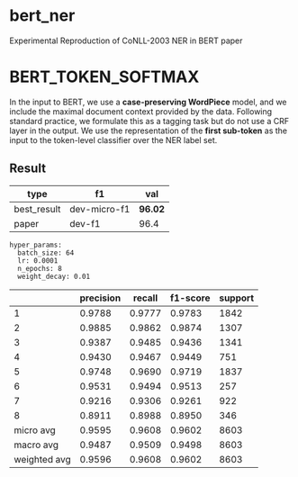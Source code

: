 # bert_ner
Experimental Reproduction of CoNLL-2003 NER in BERT paper

# BERT_TOKEN_SOFTMAX
In the input to BERT, we use a **case-preserving WordPiece** model, and we include the maximal document context provided by the data. Following standard practice, we formulate this as a tagging task but do not use a CRF layer in the output. We use the representation of the **first sub-token** as the input to the token-level classifier over the NER label set.

## Result
| type | f1 | val |
| --- | --- | --- |
| best_result | dev-micro-f1 | **96.02** |
| paper | dev-f1 | 96.4 |

```
hyper_params:
  batch_size: 64
  lr: 0.0001
  n_epochs: 8
  weight_decay: 0.01
```
|  | precision | recall | f1-score | support |
| --- | --- | --- | --- | --- |
| 1 | 0.9788 | 0.9777 | 0.9783 | 1842 |
| 2 | 0.9885 | 0.9862 | 0.9874 | 1307 |
| 3 | 0.9387 | 0.9485 | 0.9436 | 1341 |
| 4 | 0.9430 | 0.9467 | 0.9449 | 751 |
| 5 | 0.9748 | 0.9690 | 0.9719 | 1837 |
| 6 | 0.9531 | 0.9494 | 0.9513 | 257 |
| 7 | 0.9216 | 0.9306 | 0.9261 | 922 |
| 8 | 0.8911 | 0.8988 | 0.8950 | 346 |
|   micro avg | 0.9595 | 0.9608 | 0.9602 | 8603 |
|   macro avg | 0.9487 | 0.9509 | 0.9498 | 8603 |
|weighted avg | 0.9596 | 0.9608 | 0.9602 | 8603 |
